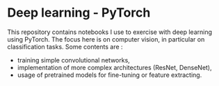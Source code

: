 # Deep learning - PyTorch

This repository contains notebooks I use to exercise with deep learning using PyTorch. The focus here is on computer vision, in particular on classification tasks. Some contents are :

* training simple convolutional networks, 
* implementation of more complex architectures (ResNet, DenseNet),
* usage of pretrained models for fine-tuning or feature extracting.
